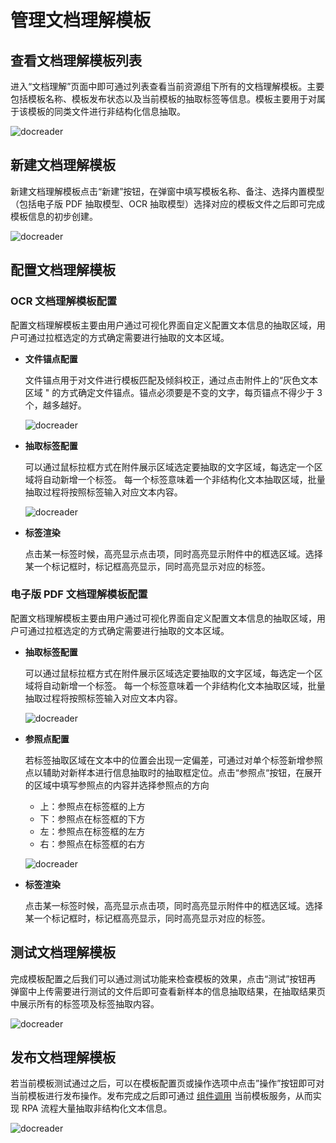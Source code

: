 # 管理文档理解模板

## 查看文档理解模板列表

进入“文档理解”页面中即可通过列表查看当前资源组下所有的文档理解模板。主要包括模板名称、模板发布状态以及当前模板的抽取标签等信息。模板主要用于对属于该模板的同类文件进行非结构化信息抽取。

![docreader](https://docimages.blob.core.chinacloudapi.cn/images/Console/docreader1.png)

## 新建文档理解模板

新建文档理解模板点击“新建”按钮，在弹窗中填写模板名称、备注、选择内置模型（包括电子版 PDF 抽取模型、OCR 抽取模型）选择对应的模板文件之后即可完成模板信息的初步创建。

![docreader](https://docimages.blob.core.chinacloudapi.cn/images/Console/docreader2.png)

## 配置文档理解模板

### OCR 文档理解模板配置

配置文档理解模板主要由用户通过可视化界面自定义配置文本信息的抽取区域，用户可通过拉框选定的方式确定需要进行抽取的文本区域。

- **文件锚点配置**

    文件锚点用于对文件进行模板匹配及倾斜校正，通过点击附件上的“灰色文本区域 " 的方式确定文件锚点。锚点必须要是不变的文字，每页锚点不得少于 3 个，越多越好。

    ![docreader](https://docimages.blob.core.chinacloudapi.cn/images/Console/docreader/ocr2.png)

- **抽取标签配置** 

    可以通过鼠标拉框方式在附件展示区域选定要抽取的文字区域，每选定一个区域将自动新增一个标签。 每一个标签意味着一个非结构化文本抽取区域，批量抽取过程将按照标签输入对应文本内容。

    ![docreader](https://docimages.blob.core.chinacloudapi.cn/images/Console/docreader/ocr3.png)

- **标签渲染**

    点击某一标签时候，高亮显示点击项，同时高亮显示附件中的框选区域。选择某一个标记框时，标记框高亮显示，同时高亮显示对应的标签。

### 电子版 PDF 文档理解模板配置

配置文档理解模板主要由用户通过可视化界面自定义配置文本信息的抽取区域，用户可通过拉框选定的方式确定需要进行抽取的文本区域。

- **抽取标签配置**

    可以通过鼠标拉框方式在附件展示区域选定要抽取的文字区域，每选定一个区域将自动新增一个标签。 每一个标签意味着一个非结构化文本抽取区域，批量抽取过程将按照标签输入对应文本内容。

    ![docreader](https://docimages.blob.core.chinacloudapi.cn/images/Console/docreader3.png)

- **参照点配置**

    若标签抽取区域在文本中的位置会出现一定偏差，可通过对单个标签新增参照点以辅助对新样本进行信息抽取时的抽取框定位。点击“参照点“按钮，在展开的区域中填写参照点的内容并选择参照点的方向

    - 上：参照点在标签框的上方
    - 下：参照点在标签框的下方
    - 左：参照点在标签框的左方
    - 右：参照点在标签框的右方

    ![docreader](https://docimages.blob.core.chinacloudapi.cn/images/Console/docreader4.png)

- **标签渲染**

    点击某一标签时候，高亮显示点击项，同时高亮显示附件中的框选区域。选择某一个标记框时，标记框高亮显示，同时高亮显示对应的标签。

## 测试文档理解模板

完成模板配置之后我们可以通过测试功能来检查模板的效果，点击“测试”按钮再 弹窗中上传需要进行测试的文件后即可查看新样本的信息抽取结果，在抽取结果页中展示所有的标签项及标签抽取内容。

![docreader](https://docimages.blob.core.chinacloudapi.cn/images/Console/docreader5.png)

## 发布文档理解模板

若当前模板测试通过之后，可以在模板配置页或操作选项中点击”操作”按钮即可对当前模板进行发布操作。发布完成之后即可通过 [组件调用](../Activities/Console/DocReader.md) 当前模板服务，从而实现 RPA 流程大量抽取非结构化文本信息。

![docreader](https://docimages.blob.core.chinacloudapi.cn/images/Console/docreader6.png)
